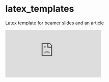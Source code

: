 # latex_templates
Latex template for beamer slides and an article

![alt text](https://github.com/voklymchuk/latex_templates/blob/master/beamer_slides_template.pdf)
